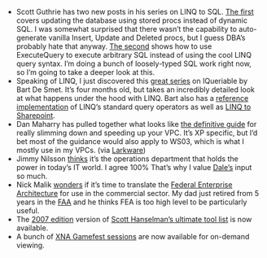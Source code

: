 -   Scott Guthrie has two new posts in his series on LINQ to SQL. [The
    first](http://weblogs.asp.net/scottgu/archive/2007/08/23/linq-to-sql-part-7-updating-our-database-using-stored-procedures.aspx)
    covers updating the database using stored procs instead of dynamic
    SQL. I was somewhat surprised that there wasn’t the capability to
    auto-generate vanilla Insert, Update and Deleted procs, but I guess
    DBA’s probably hate that anyway. [The
    second](http://weblogs.asp.net/scottgu/archive/2007/08/27/linq-to-sql-part-8-executing-custom-sql-expressions.aspx)
    shows how to use ExecuteQuery to execute arbitrary SQL instead of
    using the cool LINQ query syntax. I’m doing a bunch of loosely-typed
    SQL work right now, so I’m going to take a deeper look at this.
-   Speaking of LINQ, I just discovered this [great
    series](http://community.bartdesmet.net/blogs/bart/archive/2007/04/05/the-iqueryable-tales-linq-to-ldap-part-0.aspx)
    on IQueriable by Bart De Smet. It’s four months old, but takes an
    incredibly detailed look at what happens under the hood with LINQ.
    Bart also has a [reference
    implementation](http://www.codeplex.com/LINQSQO) of LINQ’s standard
    query operators as well as [LINQ to
    Sharepoint](http://community.bartdesmet.net/blogs/linqtosharepoint/default.aspx).
-   Dan Maharry has pulled together what looks like [the definitive
    guide](http://blogs.ipona.com/dan/archive/2007/08/22/8419.aspx) for
    really slimming down and speeding up your VPC. It’s XP specific, but
    I’d bet most of the guidance would also apply to WS03, which is what
    I mostly use in my VPCs. (via
    [Larkware](http://www.larkware.com/dg9/TheDailyGrind1214.aspx))
-   Jimmy Nilsson
    [thinks](http://jimmynilsson.com/blog/posts/PowerBalance.htm) it’s
    the operations department that holds the power in today’s IT world.
    I agree 100% That’s why I value
    [Dale’s](http://halfmybrain.spaces.live.com) input so much.
-   Nick Malik
    [wonders](http://blogs.msdn.com/nickmalik/archive/2007/08/24/is-it-time-to-bring-the-fea-concepts-to-the-commercial-space.aspx)
    if it’s time to translate the [Federal Enterprise
    Architecture](http://www.whitehouse.gov/omb/egov/a-2-EAModelsNEW2.html)
    for use in the commercial sector. My dad just retired from 5 years
    in the [FAA](http://www.faa.gov/) and he thinks FEA is too high
    level to be particularly useful.
-   The [2007
    edition](http://feeds.feedburner.com/~r/ScottHanselman/~3/147518722/ScottHanselmans2007UltimateDeveloperAndPowerUsersToolListForWindows.aspx)
    version of [Scott Hanselman’s ultimate tool
    list](http://www.hanselman.com/tools) is now available.
-   A bunch of [XNA Gamefest
    sessions](http://msdn2.microsoft.com/en-us/xna/aa937787.aspx) are
    now available for on-demand viewing.


